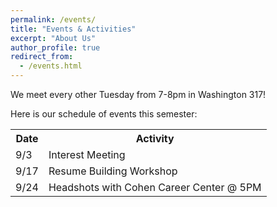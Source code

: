 ```yaml
---
permalink: /events/
title: "Events & Activities"
excerpt: "About Us"
author_profile: true
redirect_from: 
  - /events.html
---
```

We meet every other Tuesday from 7-8pm in Washington 317!

Here is our schedule of events this semester: 

<table>
  <tr>
    <th>Date</th>
    <th>Activity</th>
  <tr>
  <tr>
    <td>9/3</td>
    <td>Interest Meeting</td>
  <tr>
    <td>9/17</td>
    <td>Resume Building Workshop</td>
  <tr>
    <td>9/24</td>
    <td>Headshots with Cohen Career Center @ 5PM</td>
    

</table>
